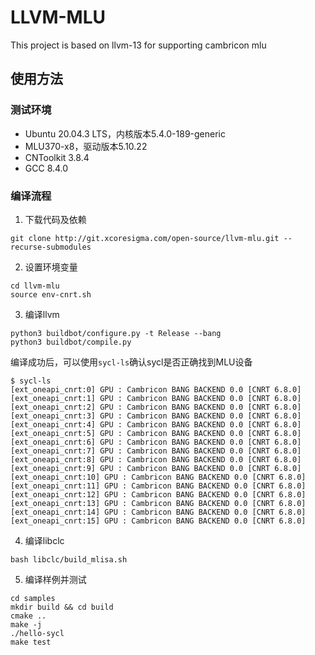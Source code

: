 # LLVM-MLU
This project is based on llvm-13 for supporting cambricon mlu

## 使用方法

### 测试环境
- Ubuntu 20.04.3 LTS，内核版本5.4.0-189-generic
- MLU370-x8，驱动版本5.10.22
- CNToolkit 3.8.4
- GCC 8.4.0

### 编译流程

1. 下载代码及依赖
```shell
git clone http://git.xcoresigma.com/open-source/llvm-mlu.git --recurse-submodules
```
2. 设置环境变量
```shell
cd llvm-mlu
source env-cnrt.sh
```

3. 编译llvm
```shell
python3 buildbot/configure.py -t Release --bang
python3 buildbot/compile.py
```
编译成功后，可以使用`sycl-ls`确认sycl是否正确找到MLU设备
```shell
$ sycl-ls
[ext_oneapi_cnrt:0] GPU : Cambricon BANG BACKEND 0.0 [CNRT 6.8.0]
[ext_oneapi_cnrt:1] GPU : Cambricon BANG BACKEND 0.0 [CNRT 6.8.0]
[ext_oneapi_cnrt:2] GPU : Cambricon BANG BACKEND 0.0 [CNRT 6.8.0]
[ext_oneapi_cnrt:3] GPU : Cambricon BANG BACKEND 0.0 [CNRT 6.8.0]
[ext_oneapi_cnrt:4] GPU : Cambricon BANG BACKEND 0.0 [CNRT 6.8.0]
[ext_oneapi_cnrt:5] GPU : Cambricon BANG BACKEND 0.0 [CNRT 6.8.0]
[ext_oneapi_cnrt:6] GPU : Cambricon BANG BACKEND 0.0 [CNRT 6.8.0]
[ext_oneapi_cnrt:7] GPU : Cambricon BANG BACKEND 0.0 [CNRT 6.8.0]
[ext_oneapi_cnrt:8] GPU : Cambricon BANG BACKEND 0.0 [CNRT 6.8.0]
[ext_oneapi_cnrt:9] GPU : Cambricon BANG BACKEND 0.0 [CNRT 6.8.0]
[ext_oneapi_cnrt:10] GPU : Cambricon BANG BACKEND 0.0 [CNRT 6.8.0]
[ext_oneapi_cnrt:11] GPU : Cambricon BANG BACKEND 0.0 [CNRT 6.8.0]
[ext_oneapi_cnrt:12] GPU : Cambricon BANG BACKEND 0.0 [CNRT 6.8.0]
[ext_oneapi_cnrt:13] GPU : Cambricon BANG BACKEND 0.0 [CNRT 6.8.0]
[ext_oneapi_cnrt:14] GPU : Cambricon BANG BACKEND 0.0 [CNRT 6.8.0]
[ext_oneapi_cnrt:15] GPU : Cambricon BANG BACKEND 0.0 [CNRT 6.8.0]
```

4. 编译libclc
```shell
bash libclc/build_mlisa.sh
```

5. 编译样例并测试
```shell
cd samples
mkdir build && cd build
cmake ..
make -j
./hello-sycl
make test
```